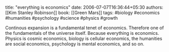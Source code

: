 
title: "everything is economics"
date: 2006-07-07T16:36:44+05:30
authors: [[Kim Stanley Robinson]]
book: [[Green Mars]]
tags: #biology #economics #humanities #psychology #science #physics #growth

Continous expansion is a fundamental tenet of economics. Therefore one of the fundamentals of the universe itself. Because everything is economics. Physics is cosmic economics, biology is cellular economics, the humanities are social economics, psychology is mental economics, and so on.
